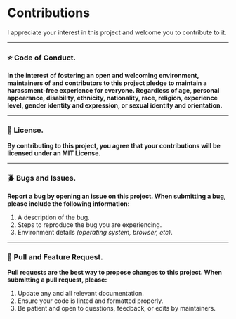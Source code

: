 # Contributions

I appreciate your interest in this project and welcome you to contribute to it.

---

### ⭐️ Code of Conduct.

**In the interest of fostering an open and welcoming environment, maintainers of and contributors to this project pledge to maintain a harassment-free experience for everyone. Regardless of age, personal appearance, disability, ethnicity, nationality, race, religion, experience level, gender identity and expression, or sexual identity and orientation.**

---

### 💼 License.

**By contributing to this project, you agree that your contributions will be licensed under an MIT License.**

---

### 🪲 Bugs and Issues.

**Report a bug by opening an issue on this project. When submitting a bug, please include the following information:**

1. A description of the bug.
1. Steps to reproduce the bug you are experiencing.
1. Environment details _(operating system, browser, etc)_.

---

### 🚀 Pull and Feature Request.

**Pull requests are the best way to propose changes to this project. When submitting a pull request, please:**

1. Update any and all relevant documentation.
1. Ensure your code is linted and formatted properly.
1. Be patient and open to questions, feedback, or edits by maintainers.
